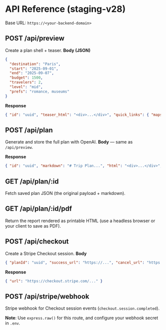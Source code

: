 # API Reference (staging-v28)

Base URL: `https://<your-backend-domain>`

## POST /api/preview
Create a plan shell + teaser.
**Body (JSON)**
```json
{
  "destination": "Paris",
  "start": "2025-09-01",
  "end": "2025-09-07",
  "budget": 1500,
  "travelers": 2,
  "level": "mid",
  "prefs": "romance, museums"
}
```
**Response**
```json
{ "id": "uuid", "teaser_html": "<div>...</div>", "quick_links": { "maps": "...", "flights": "...", "hotels": "...", "activities": "...", "cars": "...", "insurance": "...", "reviews": "..." }, "version": "staging-v28" }
```

## POST /api/plan
Generate and store the full plan with OpenAI.
**Body** — same as `/api/preview`.

**Response**
```json
{ "id": "uuid", "markdown": "# Trip Plan...", "html": "<div>...</div>", "affiliates": { ... }, "version": "staging-v28" }
```

## GET /api/plan/:id
Fetch saved plan JSON (the original payload + markdown).

## GET /api/plan/:id/pdf
Return the report rendered as printable HTML (use a headless browser or your client to save as PDF).

## POST /api/checkout
Create a Stripe Checkout session.
**Body**
```json
{ "planId": "uuid", "success_url": "https://...", "cancel_url": "https://..." }
```

**Response**
```json
{ "url": "https://checkout.stripe.com/..." }
```

## POST /api/stripe/webhook
Stripe webhook for Checkout session events (`checkout.session.completed`).

**Note**: Use `express.raw()` for this route, and configure your webhook secret in `.env`.
